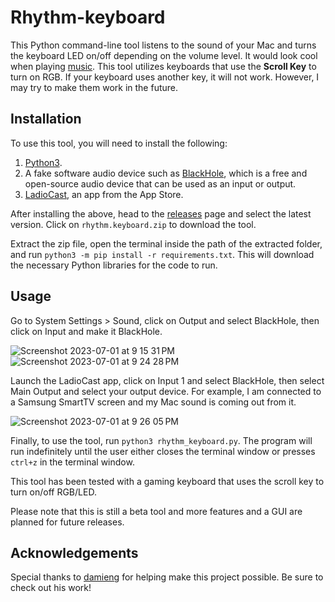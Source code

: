 # Rhythm-keyboard

This Python command-line tool listens to the sound of your Mac and turns the keyboard LED on/off depending on the volume level. It would look cool when playing [music](https://www.youtube.com/watch?v=dQw4w9WgXcQ). This tool utilizes keyboards that use the **Scroll Key** to turn on RGB. If your keyboard uses another key, it will not work. However, I may try to make them work in the future.

## Installation

To use this tool, you will need to install the following:

1. [Python3](https://www.python.org/downloads/).
2. A fake software audio device such as [BlackHole](https://github.com/ExistentialAudio/BlackHole), which is a free and open-source audio device that can be used as an input or output.
3. [LadioCast](https://apps.apple.com/eg/app/ladiocast/id411213048?mt=12), an app from the App Store.

After installing the above, head to the [releases](https://github.com/MomenBreuer/rhythm-keyboard/releases) page and select the latest version. Click on `rhythm.keyboard.zip` to download the tool.

Extract the zip file, open the terminal inside the path of the extracted folder, and run `python3 -m pip install -r requirements.txt`. This will download the necessary Python libraries for the code to run.

## Usage

Go to System Settings > Sound, click on Output and select BlackHole, then click on Input and make it BlackHole.

![Screenshot 2023-07-01 at 9 15 31 PM](https://github.com/MomenBreuer/rhythm-keyboard/assets/108753652/550ae51e-0720-4cea-96f6-7f0988166e89)
![Screenshot 2023-07-01 at 9 24 28 PM](https://github.com/MomenBreuer/rhythm-keyboard/assets/108753652/b8439d27-cfc8-4a45-a56f-5ec789a5a981)

Launch the LadioCast app, click on Input 1 and select BlackHole, then select Main Output and select your output device. For example, I am connected to a Samsung SmartTV screen and my Mac sound is coming out from it.

![Screenshot 2023-07-01 at 9 26 05 PM](https://github.com/MomenBreuer/rhythm-keyboard/assets/108753652/48b7dee3-fb18-4e5f-a76c-780f4371b938)

Finally, to use the tool, run `python3 rhythm_keyboard.py`. The program will run indefinitely until the user either closes the terminal window or presses `ctrl+z` in the terminal window.

This tool has been tested with a gaming keyboard that uses the scroll key to turn on/off RGB/LED.

Please note that this is still a beta tool and more features and a GUI are planned for future releases.

## Acknowledgements

Special thanks to [damieng](https://github.com/damieng) for helping make this project possible. Be sure to check out his work!

